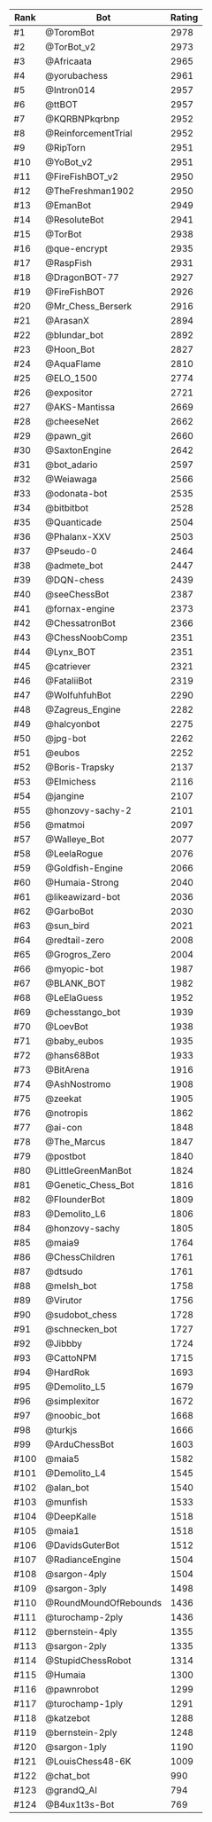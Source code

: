 Rank|Bot|Rating
---|---|---
#1|@ToromBot|2978
#2|@TorBot_v2|2973
#3|@Africaata|2965
#4|@yorubachess|2961
#5|@Intron014|2957
#6|@ttBOT|2957
#7|@KQRBNPkqrbnp|2952
#8|@ReinforcementTrial|2952
#9|@RipTorn|2951
#10|@YoBot_v2|2951
#11|@FireFishBOT_v2|2950
#12|@TheFreshman1902|2950
#13|@EmanBot|2949
#14|@ResoluteBot|2941
#15|@TorBot|2938
#16|@que-encrypt|2935
#17|@RaspFish|2931
#18|@DragonBOT-77|2927
#19|@FireFishBOT|2926
#20|@Mr_Chess_Berserk|2916
#21|@ArasanX|2894
#22|@blundar_bot|2892
#23|@Hoon_Bot|2827
#24|@AquaFlame|2810
#25|@ELO_1500|2774
#26|@expositor|2721
#27|@AKS-Mantissa|2669
#28|@cheeseNet|2662
#29|@pawn_git|2660
#30|@SaxtonEngine|2642
#31|@bot_adario|2597
#32|@Weiawaga|2566
#33|@odonata-bot|2535
#34|@bitbitbot|2528
#35|@Quanticade|2504
#36|@Phalanx-XXV|2503
#37|@Pseudo-0|2464
#38|@admete_bot|2447
#39|@DQN-chess|2439
#40|@seeChessBot|2387
#41|@fornax-engine|2373
#42|@ChessatronBot|2366
#43|@ChessNoobComp|2351
#44|@Lynx_BOT|2351
#45|@catriever|2321
#46|@FataliiBot|2319
#47|@WolfuhfuhBot|2290
#48|@Zagreus_Engine|2282
#49|@halcyonbot|2275
#50|@jpg-bot|2262
#51|@eubos|2252
#52|@Boris-Trapsky|2137
#53|@Elmichess|2116
#54|@jangine|2107
#55|@honzovy-sachy-2|2101
#56|@matmoi|2097
#57|@Walleye_Bot|2077
#58|@LeelaRogue|2076
#59|@Goldfish-Engine|2066
#60|@Humaia-Strong|2040
#61|@likeawizard-bot|2036
#62|@GarboBot|2030
#63|@sun_bird|2021
#64|@redtail-zero|2008
#65|@Grogros_Zero|2004
#66|@myopic-bot|1987
#67|@BLANK_BOT|1982
#68|@LeElaGuess|1952
#69|@chesstango_bot|1939
#70|@LoevBot|1938
#71|@baby_eubos|1935
#72|@hans68Bot|1933
#73|@BitArena|1916
#74|@AshNostromo|1908
#75|@zeekat|1905
#76|@notropis|1862
#77|@ai-con|1848
#78|@The_Marcus|1847
#79|@postbot|1840
#80|@LittleGreenManBot|1824
#81|@Genetic_Chess_Bot|1816
#82|@FlounderBot|1809
#83|@Demolito_L6|1806
#84|@honzovy-sachy|1805
#85|@maia9|1764
#86|@ChessChildren|1761
#87|@dtsudo|1761
#88|@melsh_bot|1758
#89|@Virutor|1756
#90|@sudobot_chess|1728
#91|@schnecken_bot|1727
#92|@Jibbby|1724
#93|@CattoNPM|1715
#94|@HardRok|1693
#95|@Demolito_L5|1679
#96|@simplexitor|1672
#97|@noobic_bot|1668
#98|@turkjs|1666
#99|@ArduChessBot|1603
#100|@maia5|1582
#101|@Demolito_L4|1545
#102|@alan_bot|1540
#103|@munfish|1533
#104|@DeepKalle|1518
#105|@maia1|1518
#106|@DavidsGuterBot|1512
#107|@RadianceEngine|1504
#108|@sargon-4ply|1504
#109|@sargon-3ply|1498
#110|@RoundMoundOfRebounds|1436
#111|@turochamp-2ply|1436
#112|@bernstein-4ply|1355
#113|@sargon-2ply|1335
#114|@StupidChessRobot|1314
#115|@Humaia|1300
#116|@pawnrobot|1299
#117|@turochamp-1ply|1291
#118|@katzebot|1288
#119|@bernstein-2ply|1248
#120|@sargon-1ply|1190
#121|@LouisChess48-6K|1009
#122|@chat_bot|990
#123|@grandQ_AI|794
#124|@B4ux1t3s-Bot|769
